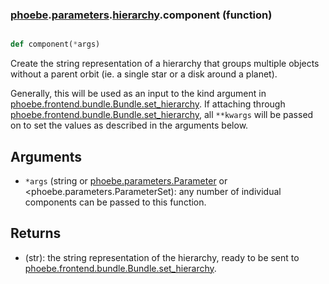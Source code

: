 ### [phoebe](phoebe.md).[parameters](phoebe.parameters.md).[hierarchy](phoebe.parameters.hierarchy.md).component (function)


```py

def component(*args)

```



Create the string representation of a hierarchy that groups multiple objects
without a parent orbit (ie. a single star or a  disk around a planet).

Generally, this will be used as an input to the kind argument in
[phoebe.frontend.bundle.Bundle.set_hierarchy](phoebe.frontend.bundle.Bundle.set_hierarchy.md).  If attaching through
[phoebe.frontend.bundle.Bundle.set_hierarchy](phoebe.frontend.bundle.Bundle.set_hierarchy.md), all `**kwargs` will be
passed on to set the values as described in the arguments below.

Arguments
----------
* `*args` (string or [phoebe.parameters.Parameter](phoebe.parameters.Parameter.md) or
    &lt;phoebe.parameters.ParameterSet): any number of individual components
    can be passed to this function.

Returns
--------
* (str): the string representation of the hierarchy, ready to be sent to
    [phoebe.frontend.bundle.Bundle.set_hierarchy](phoebe.frontend.bundle.Bundle.set_hierarchy.md).

